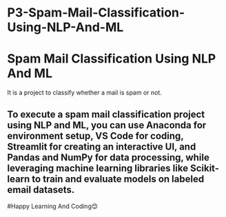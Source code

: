 # P3-Spam-Mail-Classification-Using-NLP-And-ML
<h1>Spam Mail Classification Using NLP And ML </h1>

<p>It is a project to classify whether a mail is spam or not. </p>

<h2>To execute a spam mail classification project using NLP and ML, you can use Anaconda for environment setup, VS Code for coding, Streamlit for creating an interactive UI, and Pandas and NumPy for data processing, while leveraging machine learning libraries like Scikit-learn to train and evaluate models on labeled email datasets. </h2>

#Happy Learning And Coding😊
